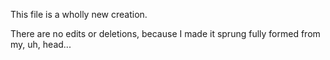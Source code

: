 This file is a wholly new creation.

There are no edits or deletions,
because I made it sprung fully formed from my,
uh,
head...

